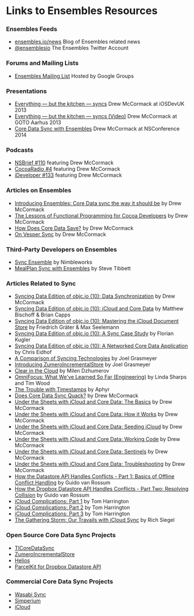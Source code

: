 # Links to Ensembles Resources

### Ensembles Feeds
* [ensembles.io/news](http://www.ensembles.io/news/) Blog of Ensembles related news
* [@ensemblesio](http://twitter.com/ensemblesio) The Ensembles Twitter Account

### Forums and Mailing Lists
* [Ensembles Mailing List](https://groups.google.com/forum/#!forum/ensembles) Hosted by Google Groups

### Presentations
* [Everything — but the kitchen — syncs](http://www.iosdevuk.com/talks/) Drew McCormack at iOSDevUK 2013
* [Everything — but the kitchen — syncs (Video)](http://gotocon.com/video) Drew McCormack at GOTO Aarhus 2013
* [Core Data Sync with Ensembles](http://vimeo.com/95398295) Drew McCormack at NSConference 2014

### Podcasts
* [NSBrief #110](http://nsbrief.com/110-drew-mccormack/) featuring Drew McCormack
* [CocoaRadio #4](http://carpeaqua.com/cocoaradio/#04) featuring Drew McCormack
* [iDeveloper #133](http://shownotes.ideveloper.co/issues/10) featuring Drew McCormack

### Articles on Ensembles
* [Introducing Ensembles: Core Data sync the way it should be](http://mentalfaculty.tumblr.com/post/62909673342/introducing-ensembles-core-data-sync-the-way-it-should) by Drew McCormack
* [The Lessons of Functional Programming for Cocoa Developers](http://mentalfaculty.tumblr.com/post/64952009090/the-lessons-of-functional-programming-for-cocoa) by Drew McCormack
* [How Does Core Data Save?](http://mentalfaculty.tumblr.com/post/65682908577/how-does-core-data-save) by Drew McCormack
* [On Vesper Sync](http://mentalfaculty.tumblr.com/post/66955072014/on-vesper-sync) by Drew McCormack

### Third-Party Developers on Ensembles
* [Sync Ensemble](http://nimbleworks.co.uk/blog/sync-ensemble) by Nimbleworks
* [MealPlan Sync with Ensembles](http://blog.stevex.net/2014/03/mealplan-sync-with-ensembles/) by Steve Tibbett

### Articles Related to Sync
* [Syncing Data Edition of objc.io (10): Data Synchronization](http://www.objc.io/issue-10/data-synchronization.html) by Drew McCormack
* [Syncing Data Edition of objc.io (10): iCloud and Core Data](http://www.objc.io/issue-10/icloud-core-data.html) by Matthew Bischoff &amp; Brian Capps
* [Syncing Data Edition of objc.io (10): Mastering the iCloud Document Store](http://www.objc.io/issue-10/icloud-document-store.html) by  Friedrich Gräter &amp; Max Seelemann
* [Syncing Data Edition of objc.io (10): A Sync Case Study](http://www.objc.io/issue-10/sync-case-study.html) by Florian Kugler
* [Syncing Data Edition of objc.io (10): A Networked Core Data Application](http://www.objc.io/issue-10/networked-core-data-application.html) by Chris Eidhof
* [A Comparison of Syncing Technologies](http://grasmeyer.com/blog/2013/10/8/a-comparison-of-syncing-technologies) by Joel Grasmeyer
* [Introducing ZumeroIncrementalStore](http://grasmeyer.com/blog/2013/10/8/introducing-zumeroincrementalstore) by Joel Grasmeyer
* [Clear in the Cloud](http://blog.helftone.com/clear-in-the-icloud/) by Milen Dzhumerov
* [OmniFocus: What We've Learned So Far (Engineering)](http://www.omnigroup.com/blog/OmniFocus_What_Weve_Learned_So_Far_Engineering) by Linda Sharps and Tim Wood
* [The Trouble with Timestamps](http://aphyr.com/posts/299-the-trouble-with-timestamps) by Aphyr
* [Does Core Data Sync Quack?](http://mentalfaculty.tumblr.com/post/51143164677/does-core-data-sync-quack) by Drew McCormack
* [Under the Sheets with iCloud and Core Data: The Basics](http://mentalfaculty.tumblr.com/post/23163747823/under-the-sheets-with-icloud-and-core-data-the-basics) by Drew McCormack
* [Under the Sheets with iCloud and Core Data: How it Works](http://mentalfaculty.tumblr.com/post/23231176783/under-the-sheets-with-icloud-and-core-data-how-it) by Drew McCormack
* [Under the Sheets with iCloud and Core Data: Seeding iCloud](http://mentalfaculty.tumblr.com/post/23788055417/under-the-sheets-with-icloud-and-core-data-seeding) by Drew McCormack
* [Under the Sheets with iCloud and Core Data: Working Code](http://mentalfaculty.tumblr.com/post/24009617665/under-the-sheets-with-icloud-and-core-data-working) by Drew McCormack
* [Under the Sheets with iCloud and Core Data: Sentinels](http://mentalfaculty.tumblr.com/post/24692275202/under-the-sheets-with-icloud-and-core-data-sentinels) by Drew McCormack
* [Under the Sheets with iCloud and Core Data: Troubleshooting](http://mentalfaculty.tumblr.com/post/25241910449/under-the-sheets-with-icloud-and-core-data) by Drew McCormack
* [How the Datastore API Handles Conflicts - Part 1: Basics of Offline Conflict Handling](https://www.dropbox.com/developers/blog/48/how-the-datastore-api-handles-conflicts-part-1-basics-of-offline-conflict-handling) by Guido van Rossum
* [How the Dropbox Datastore API Handles Conflicts - Part Two: Resolving Collision](https://www.dropbox.com/developers/blog/56/how-the-dropbox-datastore-api-handles-conflicts-part-two-resolving-collisions) by Guido van Rossum
* [iCloud Complications: Part 1](http://www.atomicbird.com/icloud-complications) by Tom Harrington
* [iCloud Complications: Part 2](http://www.atomicbird.com/blog/icloud-complications-part-2) by Tom Harrington
* [iCloud Complications: Part 3](http://www.atomicbird.com/blog/icloud-complications-part-3) by Tom Harrington
* [The Gathering Storm: Our Travails with iCloud Sync](http://rms2.tumblr.com/post/46505165521/the-gathering-storm-our-travails-with-icloud-sync) by Rich Siegel

### Open Source Core Data Sync Projects
* [TICoreDataSync](https://github.com/nothirst/TICoreDataSync)
* [ZumeroIncrementalStore](https://github.com/grasmeyer/ZumeroIncrementalStore)
* [Helios](http://helios.io)
* [ParcelKit for Dropbox Datastore API](https://github.com/overcommitted/ParcelKit)

### Commercial Core Data Sync Projects
* [Wasabi Sync](http://www.wasabisync.com)
* [Simperium](https://simperium.com)
* [iCloud](https://developer.apple.com/library/ios/documentation/General/Conceptual/iCloudDesignGuide/Chapters/DesignForCoreDataIniCloud.html)

